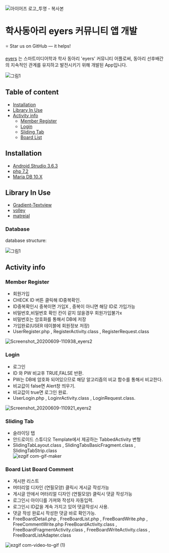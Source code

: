 ![아이어즈 로고_투명 - 복사본](https://user-images.githubusercontent.com/54932560/84098058-3bbc1700-aa41-11ea-9a08-ea1a0b52ce7a.png)

학사동아리 eyers 커뮤니티 앱 개발
======================

:star: Star us on GitHub — it helps!

[eyers](http://rhkdgud61.iwinv.net/) 는 스마트미디어학과 학사 동아리 'eyers' 커뮤니티 어플로써, 동아리 선후배간의 지속적인 관계를 유지하고 발전시키기 위해 개발된 App입니다.

![그림1](https://user-images.githubusercontent.com/54932560/84098668-d2d59e80-aa42-11ea-84c2-fefe3dc7be12.png)



## Table of content

- [Installation](#installation)
- [Library In Use](#library-in-use)
- [Activity info](#activity-info)
    - [Member Register](#member-register)
    - [Login](#login)
    - [Sliding Tab](#sliding-tab)
    - [Board List](#board-list-board-comment)

## Installation

- [Android Strudio 3.6.3](https://developer.android.com/studio/archive?hl=ko)
- [php 7.2](https://www.php.net/downloads)
- [Maria DB 10.X](https://mariadb.com/downloads/)

## Library In Use
- [Gradient-Textview](https://github.com/tushar09/Gradient-Textview)
- [volley](https://github.com/google/volley)
- [matreial](https://developer.android.com/reference/com/google/android/material/button/MaterialButtonToggleGroup)

### Database

database structure:

![그림1](https://user-images.githubusercontent.com/54932560/84100989-fea75300-aa47-11ea-8e43-b9d51f7b7324.png)


## Activity info

### Member Register

* 회원가입
* CHECK ID 버튼 클릭해 ID중복확인.
* ID중복확인시 중복이면 가입X , 중복이 아니면 해당 ID로 가입가능
* 비밀번호,비밀번호 확인 칸이 같지 않을경우 회원가입불가x
* 비밀번호는 암호화를 통해서 DB에 저장
* 가입완료(USER 테이블에 회원정보 저장)
* UserRegister.php , RegisterActivity.class , RegisterRequest.class

![Screenshot_20200609-110938_eyers2](https://user-images.githubusercontent.com/54932560/84102257-e553d600-aa4a-11ea-9dca-bf2c3cbca195.jpg)



### Login

* 로그인
* ID 와 PW 비교후 TRUE,FALSE 반환.
* PW는 DB에 암호화 되어있으므로 해당 알고리즘의 비교 함수를 통해서 비교한다.
* 비교값이 false면 Alert창 띄우기.
* 비교값이 true면 로그인 완료.
* UserLogin.php , LoginrActivity.class , LoginRequest.class.  

![Screenshot_20200609-110921_eyers2](https://user-images.githubusercontent.com/54932560/84102692-21d40180-aa4c-11ea-95cc-aad544fe5a20.jpg)


### Sliding Tab

* 슬라이딩 탭
* 안드로이드 스튜디오 Template에서 제공하는 TabbedActivity 변형  
* SlidingTabLayout.class , SlidingTabsBasicFragment.class , SlidingTabStrip.class  
![ezgif com-gif-maker](https://user-images.githubusercontent.com/54932560/84109064-c4947c00-aa5c-11ea-981e-7f32ac10890c.gif)  


### Board List Board Comment

* 게시판 리스트
* 머터리얼 디자인 (연필모양) 클릭시 게시글 작성가능
* 게시글 안에서 머터리얼 디자인 (연필모양) 클릭시 댓글 작성가능
* 로그인시 아이디를 가져와 작성자 자동입력.
* 로그인시 ID값을 계속 가지고 있어 댓글작성시 사용.
* 댓글 작성 완료시 작성한 댓글 바로 확인가능.
* FreeBoardDetail.php , FreeBoardList.php , FreeBoardWrite.php , FreeCommentWrite.php FreeBoardActivity.class , FreeBoardFragmentActivity.class , FreeBoardWriteActivity.class , FreeBoardListAdapter.class 

![ezgif com-video-to-gif (1)](https://user-images.githubusercontent.com/54932560/84217315-d2064080-ab06-11ea-9e9f-a53a277d541e.gif)

